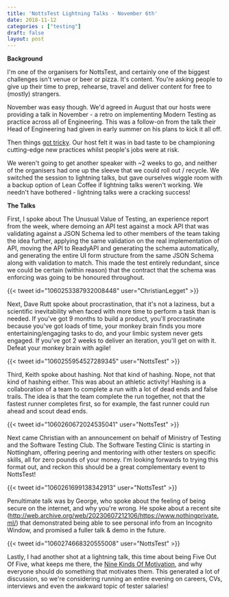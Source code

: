 ```yaml
---
title: 'NottsTest Lightning Talks - November 6th'
date: 2018-11-12
categories : ["testing"]
draft: false
layout: post
---
```


**Background**  
  
I'm one of the organisers for NottsTest, and certainly one of the biggest challenges isn't venue or beer or pizza. It's content. You're asking people to give up their time to prep, rehearse, travel and deliver content for free to (mostly) strangers.  
  
November was easy though. We'd agreed in August that our hosts were providing a talk in November - a retro on implementing Modern Testing as practice across all of Engineering. This was a follow-on from the talk their Head of Engineering had given in early summer on his plans to kick it all off.  
  
Then things [got tricky](https://www.nottinghampost.com/news/business/student-discount-giant-unidays-could-2136980). Our host felt it was in bad taste to be championing cutting-edge new practices whilst people's jobs were at risk.  
  
We weren't going to get another speaker with ~2 weeks to go, and neither of the organisers had one up the sleeve that we could roll out / recycle. We switched the session to lightning talks, but gave ourselves wiggle room with a backup option of Lean Coffee if lightning talks weren't working. We needn't have bothered - lightning talks were a cracking success!  
  
**The Talks**  
  
First, I spoke about The Unusual Value of Testing, an experience report from the week, where demoing an API test against a mock API that was validating against a JSON Schema led to other members of the team taking the idea further, applying the same validation on the real implementation of API, moving the API to ReadyAPI and generating the schema automatically, and generating the entire UI form structure from the same JSON Schema along with validation to match. This made the test entirely redundant, since we could be certain (within reason) that the contract that the schema was enforcing was going to be honoured throughout.  
  
{{< tweet id="1060253387932008448" user="ChristianLegget" >}}

Next, Dave Rutt spoke about procrastination, that it's not a laziness, but a scientific inevitability when faced with more time to perform a task than is needed. If you've got 9 months to build a product, you'll procrastinate because you've got loads of time, your monkey brain finds you more entertaining/engaging tasks to do, and your limbic system never gets engaged. If you've got 2 weeks to deliver an iteration, you'll get on with it. Defeat your monkey brain with agile!  
  
{{< tweet id="1060255954527289345" user="NottsTest" >}}
  
Third, Keith spoke about hashing. Not that kind of hashing. Nope, not that kind of hashing either. This was about an athletic activity! Hashing is a collaboration of a team to complete a run with a lot of dead ends and false trails. The idea is that the team complete the run together, not that the fastest runner completes first, so for example, the fast runner could run ahead and scout dead ends.  
  
{{< tweet id="1060260672024535041" user="NottsTest" >}}
  
Next came Christian with an announcement on behalf of Ministry of Testing and the Software Testing Club. The Software Testing Clinic is starting in Nottingham, offering peering and mentoring with other testers on specific skills, all for zero pounds of your money. I'm looking forwards to trying this format out, and reckon this should be a great complementary event to NottsTest!  

{{< tweet id="1060261699138342913" user="NottsTest" >}}

Penultimate talk was by George, who spoke about the feeling of being secure on the internet, and why you're wrong. He spoke about a recent site (http://web.archive.org/web/20230607212106/https://www.nothingprivate.ml/) that demonstrated being able to see personal info from an Incognito Window, and promised a fuller talk & demo in the future.
  
{{< tweet id="1060274668320555008" user="NottsTest" >}}

Lastly, I had another shot at a lightning talk, this time about being Five Out Of Five, what keeps me there, the [Nine Kinds Of Motivation](https://www.lifehack.org/articles/productivity/6-types-of-motivation-explained.html), and why everyone should do something that motivates them. This generated a lot of discussion, so we're considering running an entire evening on careers, CVs, interviews and even the awkward topic of tester salaries!
